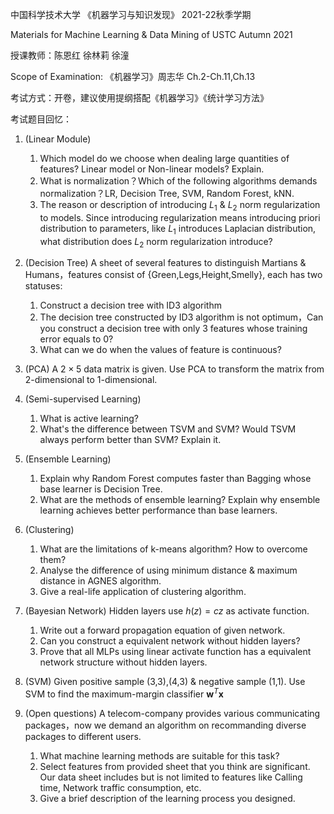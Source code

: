 中国科学技术大学 《机器学习与知识发现》 2021-22秋季学期

Materials for Machine Learning & Data Mining of USTC Autumn 2021

授课教师：陈恩红 徐林莉 徐潼 

Scope of Examination: 《机器学习》周志华 Ch.2-Ch.11,Ch.13

考试方式：开卷，建议使用提纲搭配《机器学习》《统计学习方法》

考试题目回忆：

1. (Linear Module) 
   1) Which model do we choose when dealing large quantities of features? Linear model or Non-linear models? Explain.
   2) What is normalization？Which of the following algorithms demands normalization？LR, Decision Tree, SVM, Random Forest, kNN.
   3) The reason or description of introducing $L_1\ \&\ L_2$ norm regularization to models. Since introducing regularization means introducing priori distribution to parameters, like $L_1$ introduces Laplacian distribution, what distribution does $L_2$ norm regularization introduce?

2. (Decision Tree) A sheet of several features to distinguish Martians & Humans，features consist of {Green,Legs,Height,Smelly}, each has two statuses:
   1) Construct a decision tree with ID3 algorithm
   2) The decision tree constructed by ID3 algorithm is not optimum，Can you construct a decision tree with only 3 features whose training error equals to 0?
   3) What can we do when the values of feature is continuous?

3. (PCA) A $2\times5$ data matrix is given. Use PCA to transform the matrix from 2-dimensional to 1-dimensional.

4. (Semi-supervised Learning)
   1) What is active learning?
   2) What's the difference between TSVM and SVM? Would TSVM always perform better than SVM? Explain it.

5. (Ensemble Learning)
   1) Explain why Random Forest computes faster than Bagging whose base learner is Decision Tree.
   2) What are the methods of ensemble learning? Explain why ensemble learning achieves better performance than base learners.
   
6. (Clustering)
   1) What are the limitations of k-means algorithm? How to overcome them?
   2) Analyse the difference of using minimum distance & maximum distance in AGNES algorithm.
   3) Give a real-life application of clustering algorithm.

7. (Bayesian Network) Hidden layers use $h(z)=cz$ as activate function.
   1) Write out a forward propagation equation of given network.  
   2) Can you construct a equivalent network without hidden layers?
   3) Prove that all MLPs using linear activate function has a equivalent network structure without hidden layers.

8. (SVM) Given positive sample (3,3),(4,3) & negative sample (1,1). Use SVM to find the maximum-margin classifier $\boldsymbol{w}^T\boldsymbol{x}$

9. (Open questions) A telecom-company provides various communicating packages，now we demand an algorithm on recommanding diverse packages to different users.
    1) What machine learning methods are suitable for this task?
    2) Select features from provided sheet that you think are significant. Our data sheet includes but is not limited to features like Calling time,
Network traffic consumption, etc.
    3) Give a brief description of the learning process you designed.
